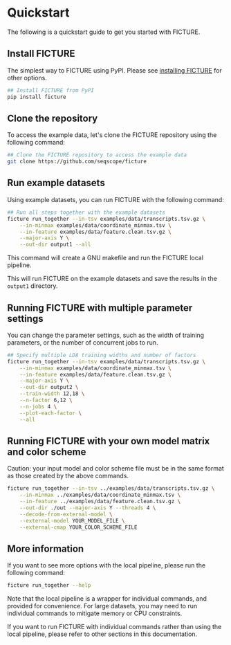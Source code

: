 # Quickstart

The following is a quickstart guide to get you started with FICTURE.

## Install FICTURE

The simplest way to FICTURE using PyPI. Please see [installing FICTURE](install.md) for other options.

```bash linenums="1"
## Install FICTURE from PyPI
pip install ficture
```

<!-- Please make sure that `bgzip` and `tabix` is available in your system. Otherwise, please visit [htslib](https://www.htslib.org/download/) website to install htslib. -->

## Clone the repository

To access the example data, let's clone the FICTURE repository using the following command:

```bash linenums="1"
## Clone the FICTURE repository to access the example data
git clone https://github.com/seqscope/ficture
```

## Run example datasets

Using example datasets, you can run FICTURE with the following command:

```bash linenums="1"
## Run all steps together with the example datasets
ficture run_together --in-tsv examples/data/transcripts.tsv.gz \
    --in-minmax examples/data/coordinate_minmax.tsv \
    --in-feature examples/data/feature.clean.tsv.gz \
    --major-axis Y \
    --out-dir output1 --all
```

This command will create a GNU makefile and run the FICTURE local pipeline.

This will run FICTURE on the example datasets and save the results in the `output1` directory.

## Running FICTURE with multiple parameter settings

You can change the parameter settings, such as the width of training parameters, or the number of concurrent jobs to run.

```bash linenums="1"
## Specify multiple LDA training widths and number of factors
ficture run_together --in-tsv examples/data/transcripts.tsv.gz \
    --in-minmax examples/data/coordinate_minmax.tsv \
    --in-feature examples/data/feature.clean.tsv.gz \
    --major-axis Y \
    --out-dir output2 \
    --train-width 12,18 \
    --n-factor 6,12 \
    --n-jobs 4 \
    --plot-each-factor \
    --all
```

## Running FICTURE with your own model matrix and color scheme
Caution: your input model and color scheme file must be in the same format as those created by the above commands.
```bash linenums="1"
ficture run_together --in-tsv ../examples/data/transcripts.tsv.gz \
    --in-minmax ../examples/data/coordinate_minmax.tsv \
    --in-feature ../examples/data/feature.clean.tsv.gz \
    --out-dir ./out --major-axis Y --threads 4 \
    --decode-from-external-model \
    --external-model YOUR_MODEL_FILE \
    --external-cmap YOUR_COLOR_SCHEME_FILE
```

## More information

If you want to see more options with the local pipeline, please run the following command:

```bash
ficture run_together --help
```

Note that the local pipeline is a wrapper for individual commands, and provided for convenience.
For large datasets, you may need to run individual commands to mitigate memory or CPU constraints.

If you want to run FICTURE with individual commands rather than using the local pipeline, please refer to other sections in this documentation.
